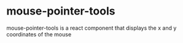 # mouse-pointer-tools
mouse-pointer-tools is a react component that displays the x and y coordinates of the mouse
